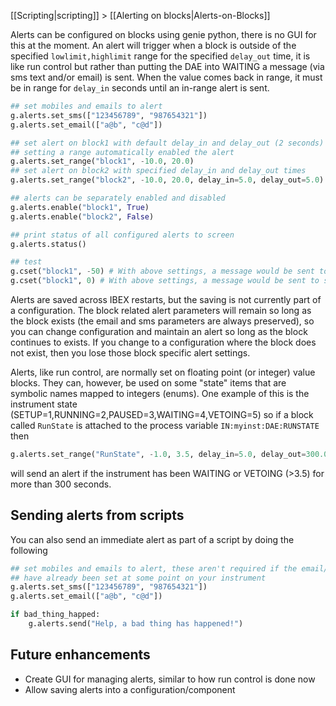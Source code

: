 [[Scripting|scripting]] > [[Alerting on blocks|Alerts-on-Blocks]]

Alerts can be configured on blocks using genie python, there is no GUI for this at the moment. An alert will trigger when a block is outside of the specified `lowlimit,highlimit` range for the specified `delay_out` time, it is like run control but rather than putting the DAE into WAITING a message (via sms text and/or email) is sent. When the value comes back in range, it must be in range for `delay_in` seconds until an in-range alert is sent. 
```python
## set mobiles and emails to alert
g.alerts.set_sms(["123456789", "987654321"])
g.alerts.set_email(["a@b", "c@d"])

## set alert on block1 with default delay_in and delay_out (2 seconds)
## setting a range automatically enabled the alert
g.alerts.set_range("block1", -10.0, 20.0)
## set alert on block2 with specified delay_in and delay_out times
g.alerts.set_range("block2", -10.0, 20.0, delay_in=5.0, delay_out=5.0)

## alerts can be separately enabled and disabled
g.alerts.enable("block1", True)
g.alerts.enable("block2", False)

## print status of all configured alerts to screen
g.alerts.status()

## test
g.cset("block1", -50) # With above settings, a message would be sent to say the block has gone out of range
g.cset("block1", 0) # With above settings, a message would be sent to say the block has gone back in range
```
Alerts are saved across IBEX restarts, but the saving is not currently part of a configuration. The block related alert parameters will remain so long as the block exists (the email and sms parameters are always preserved), so you can change configuration and maintain an alert so long as the block continues to exists. If you change to a configuration where the block does not exist, then you lose those block specific alert settings.

Alerts, like run control, are normally set on floating point (or integer) value blocks. They can, however, be used on some "state" items that are symbolic names mapped to integers (enums). One example of this is the instrument state (SETUP=1,RUNNING=2,PAUSED=3,WAITING=4,VETOING=5) so if a block called `RunState` is attached to the process variable `IN:myinst:DAE:RUNSTATE` then
```python
g.alerts.set_range("RunState", -1.0, 3.5, delay_in=5.0, delay_out=300.0)
```   
will send an alert if the instrument has been WAITING or VETOING (>3.5) for more than 300 seconds.
 
## Sending alerts from scripts
You can also send an immediate alert as part of a script by doing the following
```python
## set mobiles and emails to alert, these aren't required if the email/phone numbers
## have already been set at some point on your instrument
g.alerts.set_sms(["123456789", "987654321"])
g.alerts.set_email(["a@b", "c@d"])

if bad_thing_happed:
    g.alerts.send("Help, a bad thing has happened!")
```

## Future enhancements
* Create GUI for managing alerts, similar to how run control is done now
* Allow saving alerts into a configuration/component
    
